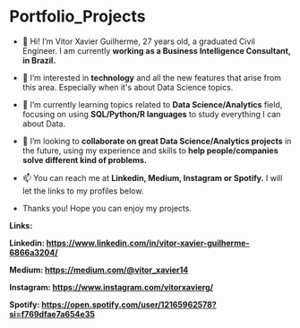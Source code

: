 # Portfolio_Projects

- 👋 Hi! I’m Vitor Xavier Guilherme, 27 years old, a graduated Civil Engineer. I am currently **working as a Business Intelligence Consultant, in Brazil.** 

- 👀 I’m interested in **technology** and all the new features that arise from this area. Especially when it's about Data Science topics.

- 🌱 I’m currently learning topics related to **Data Science/Analytics** field, focusing on using **SQL/Python/R languages** to study everything I can about Data.

- 💞️ I’m looking to **collaborate on great Data Science/Analytics projects** in the future, using my experience and skills to **help people/companies solve different kind of problems.**

- 📫 You can reach me at **Linkedin, Medium, Instagram or Spotify.** I will let the links to my profiles below. 

- Thanks you! Hope you can enjoy my projects.


**Links:**

**Linkedin: https://www.linkedin.com/in/vitor-xavier-guilherme-6866a3204/**

**Medium: https://medium.com/@vitor_xavier14**

**Instagram: https://www.instagram.com/vitorxavierg/**

**Spotify: https://open.spotify.com/user/12165962578?si=f769dfae7a654e35**



	
